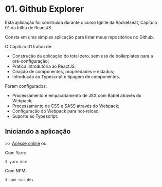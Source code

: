 # 01. Github Explorer
Esta aplicação foi construida durante o curso Ignite da Rocketseat, Capítulo 01
da trilha de ReactJS.

Consta em uma simples aplicação para listar meus repositórios no Github.

O Capítulo 01 tratou de:
* Construção da aplicação do total zero, sem uso de boilerplates para a pré-configuração;
* Prática introdutória ao ReactJS;
* Criação de componentes, propriedades e estados;
* Introdução ao Typescript e tipagem de componentes.

Foram configurados:
* Processamento e empacotamento de JSX com Babel através do Webpack;
* Processamento de CSS e SASS através do Webpack;
* Configuração do Webpack para hot-reload;
* Suporte ao Typescript.

## Iniciando a aplicação

\>\> [Acesse online](https://mvitor.dev/ignite-reactjs-01-github-explorer/) ou:

Com Yarn:

```
$ yarn dev
```

Com NPM:

```
$ npm run dev
```


